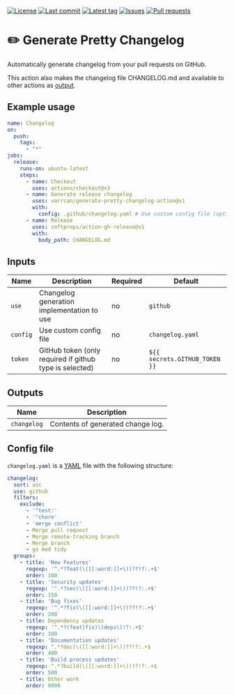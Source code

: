 [![License](https://img.shields.io/github/license/varrcan/generate-pretty-changelog-action.svg?style=flat-square)](LICENSE)
[![Last commit](https://img.shields.io/github/last-commit/varrcan/generate-pretty-changelog-action.svg?style=flat-square)](https://github.com/varrcan/generate-pretty-changelog-action/commits)
[![Latest tag](https://img.shields.io/github/tag/varrcan/generate-pretty-changelog-action.svg?style=flat-square)](https://github.com/varrcan/generate-pretty-changelog-action/releases)
[![Issues](https://img.shields.io/github/issues/varrcan/generate-pretty-changelog-action.svg?style=flat-square)](https://github.com/varrcan/generate-pretty-changelog-action/issues)
[![Pull requests](https://img.shields.io/github/issues-pr/varrcan/generate-pretty-changelog-action.svg?style=flat-square)](https://github.com/varrcan/generate-pretty-changelog-action/pulls)

# ✏️ Generate Pretty Changelog

Automatically generate changelog from your pull requests on GitHub.

This action also makes the changelog file CHANGELOG.md and available to other actions as [output](#outputs).

## Example usage

```yaml
name: Changelog
on:
  push:
    tags:
      - "*"
jobs:
  release:
    runs-on: ubuntu-latest
    steps:
      - name: Checkout
        uses: actions/checkout@v3
      - name: Generate release changelog
        uses: varrcan/generate-pretty-changelog-action@v1
        with:
          config: .github/changelog.yaml # Use custom config file (optional)
      - name: Release
        uses: softprops/action-gh-release@v1
        with:
          body_path: CHANGELOG.md
```

## Inputs

| Name     | Description                                             | Required | Default                       |
|----------|---------------------------------------------------------|----------|-------------------------------|
| `use`    | Changelog generation implementation to use              | no       | `github`                      |
| `config` | Use custom config file                                  | no       | `changelog.yaml`              |
| `token`  | GitHub token (only required if github type is selected) | no       | `${{ secrets.GITHUB_TOKEN }}` |

## Outputs

| Name        | Description                       |
|-------------|-----------------------------------|
| `changelog` | Contents of generated change log. |

## Config file

`changelog.yaml` is a [YAML](https://yaml.org/) file with the following structure:

```yaml
changelog:
  sort: asc
  use: github
  filters:
    exclude:
      - '^test:'
      - '^chore'
      - 'merge conflict'
      - Merge pull request
      - Merge remote-tracking branch
      - Merge branch
      - go mod tidy
  groups:
    - title: 'New Features'
      regexp: '^.*?feat(\([[:word:]]+\))??!?:.+$'
      order: 100
    - title: 'Security updates'
      regexp: '^.*?sec(\([[:word:]]+\))??!?:.+$'
      order: 150
    - title: 'Bug fixes'
      regexp: '^.*?fix(\([[:word:]]+\))??!?:.+$'
      order: 200
    - title: Dependency updates
      regexp: '^.*?(feat|fix)\(deps\)!?:.+$'
      order: 300
    - title: 'Documentation updates'
      regexp: ^.*?doc(\([[:word:]]+\))??!?:.+$
      order: 400
    - title: 'Build process updates'
      regexp: ^.*?build(\([[:word:]]+\))??!?:.+$
      order: 500
    - title: Other work
      order: 9999

```
